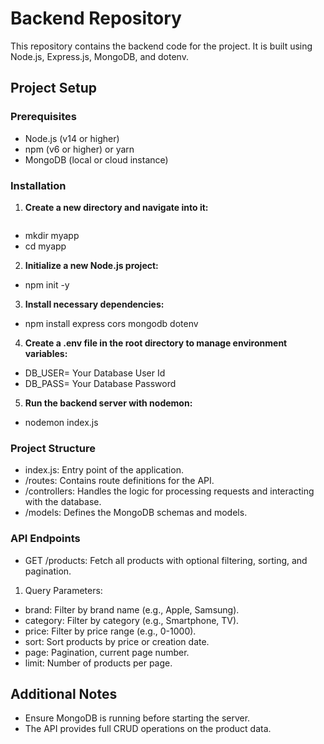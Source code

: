# Backend Repository

This repository contains the backend code for the project. It is built using Node.js, Express.js, MongoDB, and dotenv.

## Project Setup

### Prerequisites
- Node.js (v14 or higher)
- npm (v6 or higher) or yarn
- MongoDB (local or cloud instance)

### Installation

1. **Create a new directory and navigate into it:**
   ```bash
 - mkdir myapp
 - cd myapp

2. **Initialize a new Node.js project:**
 - npm init -y
3. **Install necessary dependencies:**
 - npm install express cors mongodb dotenv
4. **Create a .env file in the root directory to manage environment variables:**
 - DB_USER= Your Database User Id
 - DB_PASS= Your Database Password
5. **Run the backend server with nodemon:**
 - nodemon index.js

### Project Structure
- index.js: Entry point of the application.
- /routes: Contains route definitions for the API.
- /controllers: Handles the logic for processing requests and interacting with the database.
- /models: Defines the MongoDB schemas and models.
### API Endpoints
- GET /products: Fetch all products with optional filtering, sorting, and pagination.
 1. Query Parameters:
- brand: Filter by brand name (e.g., Apple, Samsung).
- category: Filter by category (e.g., Smartphone, TV).
- price: Filter by price range (e.g., 0-1000).
- sort: Sort products by price or creation date.
- page: Pagination, current page number.
- limit: Number of products per page.
## Additional Notes
- Ensure MongoDB is running before starting the server.
- The API provides full CRUD operations on the product data.
